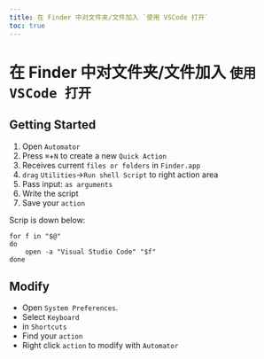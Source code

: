 ```yaml
---
title: 在 Finder 中对文件夹/文件加入 `使用 VSCode 打开`
toc: true
---
```


# 在 Finder 中对文件夹/文件加入 `使用 VSCode 打开`

## Getting Started

1. Open `Automator` 
2. Press `⌘`+`N` to create a new  `Quick Action`
3. Receives current `files or folders` in `Finder.app`
4. `drag` `Utilities`->`Run shell Script` to right action area
5. Pass input: `as arguments`
6. Write the script
7. Save your `action`

Scrip is down below:

```shell
for f in "$@"
do
	open -a "Visual Studio Code" "$f"
done
```

## Modify

- Open `System Preferences`.
- Select `Keyboard`
- in `Shortcuts`
- Find your `action`
- Right click `action` to modify with `Automator`